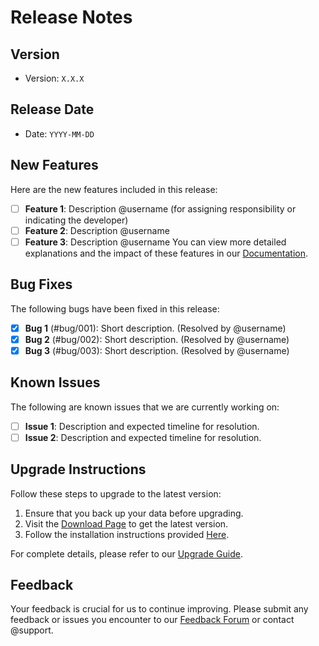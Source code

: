 # Release Notes

## Version
- Version: `X.X.X`

## Release Date
- Date: `YYYY-MM-DD`

## New Features
Here are the new features included in this release:
- [ ] **Feature 1**: Description @username (for assigning responsibility or indicating the developer)
- [ ] **Feature 2**: Description @username
- [ ] **Feature 3**: Description @username
You can view more detailed explanations and the impact of these features in our [Documentation](URL).

## Bug Fixes
The following bugs have been fixed in this release:
- [x] **Bug 1** (#bug/001): Short description. (Resolved by @username)
- [x] **Bug 2** (#bug/002): Short description. (Resolved by @username)
- [x] **Bug 3** (#bug/003): Short description. (Resolved by @username)

## Known Issues
The following are known issues that we are currently working on:
- [ ] **Issue 1**: Description and expected timeline for resolution.
- [ ] **Issue 2**: Description and expected timeline for resolution.

## Upgrade Instructions
Follow these steps to upgrade to the latest version:
1. Ensure that you back up your data before upgrading.
2. Visit the [Download Page](URL) to get the latest version.
3. Follow the installation instructions provided [Here](URL).

For complete details, please refer to our [Upgrade Guide](URL).

## Feedback
Your feedback is crucial for us to continue improving. Please submit any feedback or issues you encounter to our [Feedback Forum](URL) or contact @support.
